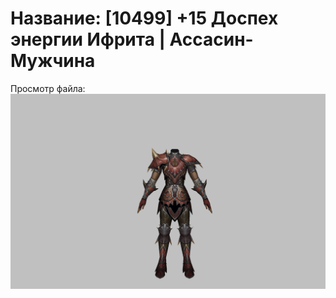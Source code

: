 # Название: [10499] +15 Доспех энергии Ифрита | Ассасин-Мужчина

Просмотр файла:
![p060020.png](p060020.png)